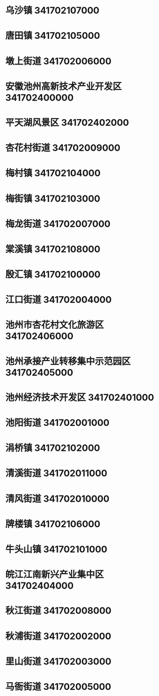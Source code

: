 # 乌沙镇 341702107000
# 唐田镇 341702105000
# 墩上街道 341702006000
# 安徽池州高新技术产业开发区 341702400000
# 平天湖风景区 341702402000
# 杏花村街道 341702009000
# 梅村镇 341702104000
# 梅街镇 341702103000
# 梅龙街道 341702007000
# 棠溪镇 341702108000
# 殷汇镇 341702100000
# 江口街道 341702004000
# 池州市杏花村文化旅游区 341702406000
# 池州承接产业转移集中示范园区 341702405000
# 池州经济技术开发区 341702401000
# 池阳街道 341702001000
# 涓桥镇 341702102000
# 清溪街道 341702011000
# 清风街道 341702010000
# 牌楼镇 341702106000
# 牛头山镇 341702101000
# 皖江江南新兴产业集中区 341702404000
# 秋江街道 341702008000
# 秋浦街道 341702002000
# 里山街道 341702003000
# 马衙街道 341702005000
